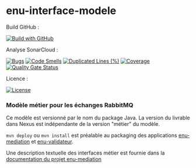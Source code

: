 # enu-interface-modele

Build GitHub :

[![Build with GitHub](https://github.com/Espace-numerique-de-l-usager/enu-interface-modele/actions/workflows/maven.yml/badge.svg)](https://github.com/Espace-numerique-de-l-usager/enu-interface-modele/actions/workflows/maven.yml)

Analyse SonarCloud :

[![Bugs](https://sonarcloud.io/api/project_badges/measure?project=Espace-numerique-de-l-usager_enu-interface-modele&metric=bugs)](https://sonarcloud.io/dashboard?id=Espace-numerique-de-l-usager_enu-interface-modele)
[![Code Smells](https://sonarcloud.io/api/project_badges/measure?project=Espace-numerique-de-l-usager_enu-interface-modele&metric=code_smells)](https://sonarcloud.io/dashboard?id=Espace-numerique-de-l-usager_enu-interface-modele)
[![Duplicated Lines (%)](https://sonarcloud.io/api/project_badges/measure?project=Espace-numerique-de-l-usager_enu-interface-modele&metric=duplicated_lines_density)](https://sonarcloud.io/dashboard?id=Espace-numerique-de-l-usager_enu-interface-modele)
[![Coverage](https://sonarcloud.io/api/project_badges/measure?project=Espace-numerique-de-l-usager_enu-interface-modele&metric=coverage)](https://sonarcloud.io/dashboard?id=Espace-numerique-de-l-usager_enu-interface-modele)
[![Quality Gate Status](https://sonarcloud.io/api/project_badges/measure?project=Espace-numerique-de-l-usager_enu-interface-modele&metric=alert_status)](https://sonarcloud.io/dashboard?id=Espace-numerique-de-l-usager_enu-interface-modele)

Licence :

[![License](https://img.shields.io/badge/License-Apache%202.0-blue.svg)](https://opensource.org/licenses/Apache-2.0)


### Modèle métier pour les échanges RabbitMQ

Ce modèle est versionné par le nom du package Java. La version du livrable dans Nexus est indépendante de la version "métier" du modèle.

`mvn deploy` ou `mvn install` est préalable au packaging des applications [enu-mediation] et [enu-validateur].

Une description textuelle des interfaces métier est fournie dans la
[documentation du projet enu-mediation](https://github.com/Espace-numerique-de-l-usager/enu-mediation/blob/master/docs/messages.md)

[enu-validateur]: ../enu-interface-validateur
[enu-mediation]: ../enu-mediation
